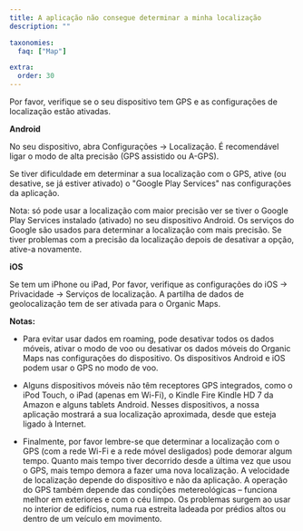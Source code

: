 ```yaml
---
title: A aplicação não consegue determinar a minha localização
description: ""

taxonomies:
  faq: ["Map"]

extra:
  order: 30
---
```


Por favor, verifique se o seu dispositivo tem GPS e as configurações de localização estão ativadas.

**Android**

No seu dispositivo, abra Configurações → Localização. É recomendável ligar o modo de alta precisão (GPS assistido ou A-GPS).

Se tiver dificuldade em determinar a sua localização com o GPS, ative (ou desative, se já estiver ativado) o "Google Play Services" nas configurações da aplicação.

Nota: só pode usar a localização com maior precisão ver se tiver o Google Play Services instalado (ativado) no seu dispositivo Android. Os serviços do Google são usados para determinar a localização com mais precisão. Se tiver problemas com a precisão da localização depois de desativar a opção, ative-a novamente.

**iOS**

Se tem um iPhone ou iPad, Por favor, verifique as configurações do iOS → Privacidade → Serviços de localização. A partilha de dados de geolocalização tem de ser ativada para o Organic Maps.

**Notas:**

* Para evitar usar dados em roaming, pode desativar todos os dados móveis, ativar o modo de voo ou desativar os dados móveis do Organic Maps nas configurações do dispositivo. Os dispositivos Android e iOS podem usar o GPS no modo de voo.

* Alguns dispositivos móveis não têm receptores GPS integrados, como o iPod Touch, o iPad (apenas em Wi-Fi), o Kindle Fire Kindle HD 7 da Amazon e alguns tablets Android. Nesses dispositivos, a nossa aplicação mostrará a sua localização aproximada, desde que esteja ligado à Internet.

* Finalmente, por favor lembre-se que determinar a localização com o GPS (com a rede Wi-Fi e a rede móvel desligados) pode demorar algum tempo. Quanto mais tempo tiver decorrido desde a última vez que usou o GPS, mais tempo demora a fazer uma nova localização. A velocidade de localização depende do dispositivo e não da aplicação. A operação do GPS também depende das condições metereológicas – funciona melhor em exteriores e com o céu limpo. Os problemas surgem ao usar no interior de edifícios, numa rua estreita ladeada por prédios altos ou dentro de um veículo em movimento.
